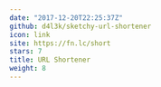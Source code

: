```yaml
---
date: "2017-12-20T22:25:37Z"
github: d4l3k/sketchy-url-shortener
icon: link
site: https://fn.lc/short
stars: 7
title: URL Shortener
weight: 8
---
```

